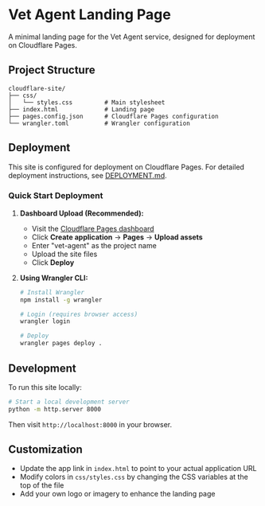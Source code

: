 # Vet Agent Landing Page

A minimal landing page for the Vet Agent service, designed for deployment on Cloudflare Pages.

## Project Structure

```
cloudflare-site/
├── css/
│   └── styles.css         # Main stylesheet
├── index.html             # Landing page
├── pages.config.json      # Cloudflare Pages configuration
└── wrangler.toml          # Wrangler configuration
```

## Deployment

This site is configured for deployment on Cloudflare Pages. For detailed deployment instructions, see [DEPLOYMENT.md](DEPLOYMENT.md).

### Quick Start Deployment

1. **Dashboard Upload (Recommended):**
   - Visit the [Cloudflare Pages dashboard](https://dash.cloudflare.com/?to=/:account/pages)
   - Click **Create application** → **Pages** → **Upload assets**
   - Enter "vet-agent" as the project name
   - Upload the site files
   - Click **Deploy**

2. **Using Wrangler CLI:**
   ```bash
   # Install Wrangler
   npm install -g wrangler
   
   # Login (requires browser access)
   wrangler login
   
   # Deploy
   wrangler pages deploy .
   ```

## Development

To run this site locally:

```bash
# Start a local development server
python -m http.server 8000
```

Then visit `http://localhost:8000` in your browser.

## Customization

- Update the app link in `index.html` to point to your actual application URL
- Modify colors in `css/styles.css` by changing the CSS variables at the top of the file
- Add your own logo or imagery to enhance the landing page
